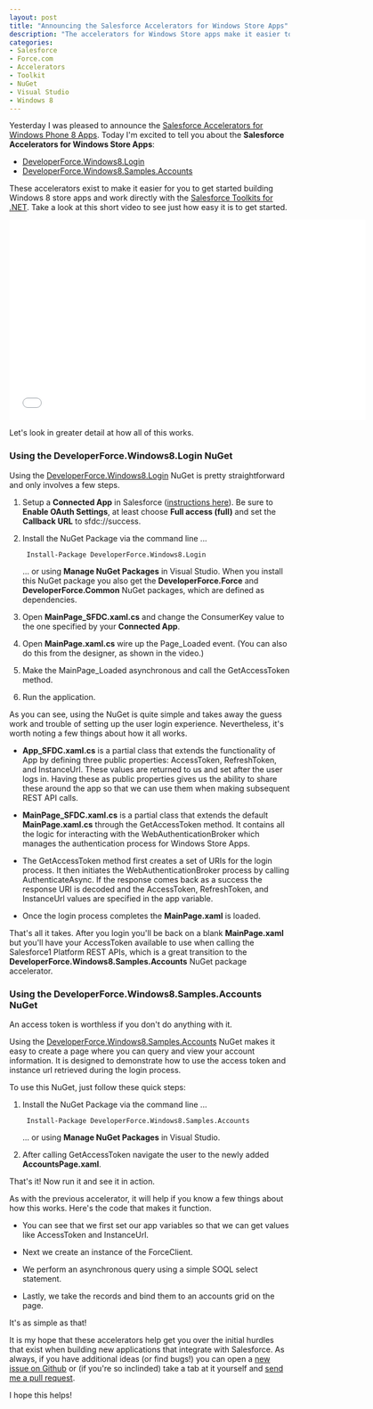```yaml
---
layout: post
title: "Announcing the Salesforce Accelerators for Windows Store Apps"
description: "The accelerators for Windows Store apps make it easier to build new Windows Store apps using the Salesforce Toolkits for .NET"
categories:
- Salesforce
- Force.com
- Accelerators
- Toolkit
- NuGet
- Visual Studio
- Windows 8
---
```


Yesterday I was pleased to announce the [Salesforce Accelerators for Windows Phone 8 Apps](http://www.wadewegner.com/2014/04/Announcing-the-Windows-Phone-8-Accelerators-for-Salesforce/). Today I'm excited to tell you about the **Salesforce Accelerators for Windows Store Apps**:

* [DeveloperForce.Windows8.Login](https://www.nuget.org/packages/DeveloperForce.Windows8.Login/)
* [DeveloperForce.Windows8.Samples.Accounts](https://www.nuget.org/packages/DeveloperForce.Windows8.Samples.Accounts/)

These accelerators exist to make it easier for you to get started building Windows 8 store apps and work directly with the [Salesforce Toolkits for .NET](http://www.wadewegner.com/2014/01/announcing-the-salesforce-toolkits-for-net/). Take a look at this short video to see just how easy it is to get started.

<iframe width="640" height="360" src="//www.youtube.com/embed/WnSSJxm9KI0" frameborder="0" allowfullscreen></iframe>

Let's look in greater detail at how all of this works.

### Using the DeveloperForce.Windows8.Login NuGet

Using the [DeveloperForce.Windows8.Login]() NuGet is pretty straightforward and only involves a few steps.

1. Setup a **Connected App** in Salesforce ([instructions here](https://help.salesforce.com/HTViewHelpDoc?id=connected_app_create.htm&language=en_US)). Be sure to **Enable OAuth Settings**, at least choose **Full access (full)** and set the **Callback URL** to <span class="inline-code">sfdc://success</span>.

2. Install the NuGet Package via the command line ...

		Install-Package DeveloperForce.Windows8.Login

	... or using **Manage NuGet Packages** in Visual Studio. When you install this NuGet package you also get the **DeveloperForce.Force** and **DeveloperForce.Common** NuGet packages, which are defined as dependencies.

3. Open **MainPage_SFDC.xaml.cs** and change the <span class="inline-code">ConsumerKey</span> value to the one specified by your **Connected App**.

4. Open **MainPage.xaml.cs** wire up the <span class="inline-code">Page_Loaded</span> event. (You can also do this from the designer, as shown in the video.)

	<script src="https://gist.github.com/wadewegner/11298871.js?file=MainPage.cs"></script>

5. Make the <span class="inline-code">MainPage_Loaded</span> asynchronous and call the <span class="inline-code">GetAccessToken</span> method.

	<script src="https://gist.github.com/wadewegner/11298871.js?file=MainPage_Loaded.cs"></script>

6. Run the application.

As you can see, using the NuGet is quite simple and takes away the guess work and trouble of setting up the user login experience. Nevertheless, it's worth noting a few things about how it all works.

* **App_SFDC.xaml.cs** is a partial class that extends the functionality of <span class="inline-code">App</span> by defining three public properties: <span class="inline-code">AccessToken</span>, <span class="inline-code">RefreshToken</span>, and <span class="inline-code">InstanceUrl</span>. These values are returned to us and set after the user logs in. Having these as public properties gives us the ability to share these around the app so that we can use them when making subsequent REST API calls.

	<script src="https://gist.github.com/wadewegner/11298871.js?file=App_SFDC.cs"></script>

* **MainPage_SFDC.xaml.cs** is a partial class that extends the default **MainPage.xaml.cs** through the <span class="inline-code">GetAccessToken</span> method. It contains all the logic for interacting with the <span class="inline-code">WebAuthenticationBroker</span> which manages the authentication process for Windows Store Apps.

* The <span class="inline-code">GetAccessToken</span> method first creates a set of URIs for the login process. It then initiates the <span class="inline-code">WebAuthenticationBroker</span> process by calling <span class="inline-code">AuthenticateAsync</span>. If the response comes back as a success the response URI is decoded and the <span class="inline-code">AccessToken</span>, <span class="inline-code">RefreshToken</span>, and <span class="inline-code">InstanceUrl</span> values are specified in the <span class="inline-code">app</span> variable.

	<script src="https://gist.github.com/wadewegner/11298871.js?file=GetAccessToken.cs"></script>

* Once the login process completes the **MainPage.xaml** is loaded.

That's all it takes. After you login you'll be back on a blank **MainPage.xaml** but you'll have your <span class="inline-code">AccessToken</span> available to use when calling the Salesforce1 Platform REST APIs, which is a great transition to the **DeveloperForce.Windows8.Samples.Accounts** NuGet package accelerator.

### Using the DeveloperForce.Windows8.Samples.Accounts NuGet

An access token is worthless if you don't do anything with it.

Using the [DeveloperForce.Windows8.Samples.Accounts](https://www.nuget.org/packages/DeveloperForce.Windows8.Samples.Accounts/) NuGet makes it easy to create a page where you can query and view your account information. It is designed to demonstrate how to use the access token and instance url retrieved during the login process.

To use this NuGet, just follow these quick steps:

1. Install the NuGet Package via the command line ...

		Install-Package DeveloperForce.Windows8.Samples.Accounts

	... or using **Manage NuGet Packages** in Visual Studio.

2. After calling <span class="inline-code">GetAccessToken</span> navigate the user to the newly added **AccountsPage.xaml**.

	<script src="https://gist.github.com/wadewegner/11298871.js?file=AccountsPage.cs"></script>

That's it! Now run it and see it in action.

As with the previous accelerator, it will help if you know a few things about how this works. Here's the code that makes it function.

<script src="https://gist.github.com/wadewegner/11298871.js?file=Page_Loaded_AccountsPage.cs"></script>

* You can see that we first set our <span class="inline-code">app</span> variables so that we can get values like <span class="inline-code">AccessToken</span> and <span class="inline-code">InstanceUrl</span>.

* Next we create an instance of the <span class="inline-code">ForceClient</span>.

* We perform an asynchronous query using a simple SOQL select statement.

* Lastly, we take the records and bind them to an accounts grid on the page.

It's as simple as that!

It is my hope that these accelerators help get you over the initial hurdles that exist when building new applications that integrate with Salesforce. As always, if you have additional ideas (or find bugs!) you can open a [new issue on Github](https://github.com/developerforce/Force.com-Toolkit-for-NET/issues) or (if you're so inclinded) take a tab at it yourself and [send me a pull request](http://help.github.com/send-pull-requests/).

I hope this helps!